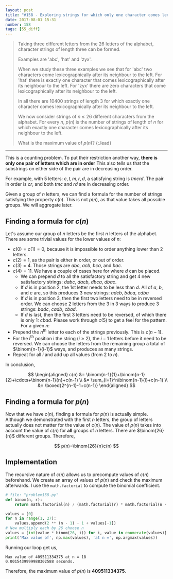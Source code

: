```yaml
---
layout: post
title: "#158 - Exploring strings for which only one character comes lexicographically after its neighbour to the left"
date: 2017-08-01 15:31
number: 158
tags: [55_diff]
---
```

> Taking three different letters from the 26 letters of the alphabet, character strings of length three can be formed.
>
> Examples are 'abc', 'hat' and 'zyx'.
>
> When we study these three examples we see that for 'abc' two characters come lexicographically after its neighbour to the left. For 'hat' there is exactly one character that comes lexicographically after its neighbour to the left. For 'zyx' there are zero characters that come lexicographically after its neighbour to the left. 
>
> In all there are 10400 strings of length 3 for which exactly one character comes lexicographically after its neighbour to the left.
>
> We now consider strings of $n\leq 26$ different characters from the alphabet. For every $n$, $p(n)$ is the number of strings of length of $n$ for which exactly one character comes lexicographically after its neighbour to the left.
>
> What is the maximum value of $p(n)$?
{:.lead}
* * *

This is a counting problem. To put their restriction another way, **there is only one pair of letters which are in order** This also tells us that the substrings on either side of the pair are in decreasing order.

For example, with 5 letters: $c, t, m, r, d$, a satisfying string is $tmcrd$. The pair in order is $cr$, and both $tmc$ and $rd$ are in decreasing order. 

Given a group of $n$ letters, we can find a formula for the number of strings satisfying the property $c(n)$. This is not $p(n)$, as that value takes all possible groups. We will aggregate later.

## Finding a formula for $c(n)$
Let's assume our group of $n$ letters be the first $n$ letters of the alphabet. There are some trivial values for the lower values of $n$: 
* $c(0) = c(1) = 0$, because it is impossible to order anything lower than 2 letters.
* $c(2) = 1$, as the pair is either in order, or out of order.
* $c(3) = 4$. Those strings are $abc$, $acb$, $bca$, and $bac$.
* $c(4)=11$. We have a couple of cases here for where $d$ can be placed.
    * We can prepend $d$ to all the satisfactory string and get 4 new satisfactory strings: $dabc$, $dacb$, $dbca$, $dbac$.
    * If $d$ is in position 2, the 1st letter needs to be less than $d$. All of $a$, $b$, and $c$ are, so this produces 3 new strings: $adcb$, $bdca$, $cdba$
    * If $d$ is in position 3, then the first two letters need to be in reversed order. We can choose 2 letters from the 3 in 3 ways to produce 3 strings: $badc$, $cadb$, $cbad$.
    * If $d$ is last, then the first 3 letters need to be reversed, of which there is only 1: $cbad$.
Please work through $c(5)$ to get a feel for the pattern. For a given $n$:
* Prepend the $n^{\text{th}}$ letter to each of the strings previously. This is $c(n-1)$.
* For the $i^{\text{th}}$ position i the string ($i\geq 2$), the $i-1$ letters before it need to be reversed. We can choose the letters from the remaining group a total of $\binom{n-1}{i-1}$ ways, and produces as many strings.
* Repeat for all $i$ and add up all values (from 2 to $n$).

In conclusion,

$$
\begin{aligned}
c(n) &= \binom{n-1}{1}+\binom{n-1}{2}+\cdots+\binom{n-1}{n}+c(n-1) 
\\ &= \sum_{i=1}^n\binom{n-1}{i}+c(n-1) 
\\ &= \boxed{2^{n-1}-1+c(n-1)}
\end{aligned}
$$
## Finding a formula for $p(n)$
Now that we have $c(n)$, finding a formula for $p(n)$ is actually simple. Although we demonstrated with the first $n$ letters, the group of letters actually does not matter for the value of $c(n)$. The value of $p(n)$ takes into account the value of $c(n)$ for **all** groups of $n$ letters. There are $\binom{26}{n}$ different groups. Therefore,

$$
p(n)=\binom{26}{n}c(n)
$$
## Implementation
The recursive nature of $c(n)$ allows us to precompute values of $c(n)$ beforehand. We create an array of values of $p(n)$ and check the maximum afterwards. I use the `math.factorial` to compute the binomial coefficient.
```python
# file: "problem158.py"
def binom(n, r):
    return math.factorial(n) / (math.factorial(r) * math.factorial(n - r))

values = [0]
for n in range(1, 27):
    values.append(2 ** (n - 1) - 1 + values[-1])
# Now multiply each by 26 choose n
values = [int(value * binom(26, i)) for i, value in enumerate(values)]
print('Max value of', np.max(values), 'at n =', np.argmax(values))
```
Running our loop get us,
```
Max value of 409511334375 at n = 18
0.0015439999988302588 seconds.
```
Therefore, the maximum value of $p(n)$ is **409511334375**.